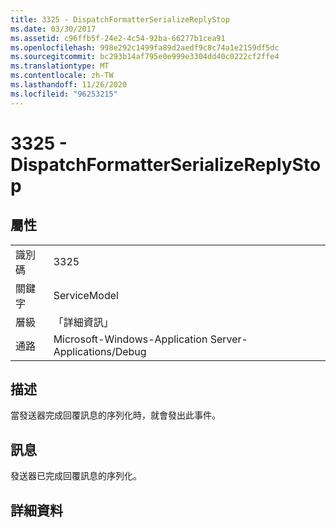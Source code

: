 ```yaml
---
title: 3325 - DispatchFormatterSerializeReplyStop
ms.date: 03/30/2017
ms.assetid: c96ffb5f-24e2-4c54-92ba-66277b1cea91
ms.openlocfilehash: 998e292c1499fa89d2aedf9c8c74a1e2159df5dc
ms.sourcegitcommit: bc293b14af795e0e999e3304dd40c0222cf2ffe4
ms.translationtype: MT
ms.contentlocale: zh-TW
ms.lasthandoff: 11/26/2020
ms.locfileid: "96253215"
---
```

# <a name="3325---dispatchformatterserializereplystop"></a>3325 - DispatchFormatterSerializeReplyStop

## <a name="properties"></a>屬性  
  
|||  
|-|-|  
|識別碼|3325|  
|關鍵字|ServiceModel|  
|層級|「詳細資訊」|  
|通路|Microsoft-Windows-Application Server-Applications/Debug|  
  
## <a name="description"></a>描述  

 當發送器完成回覆訊息的序列化時，就會發出此事件。  
  
## <a name="message"></a>訊息  

 發送器已完成回覆訊息的序列化。  
  
## <a name="details"></a>詳細資料
